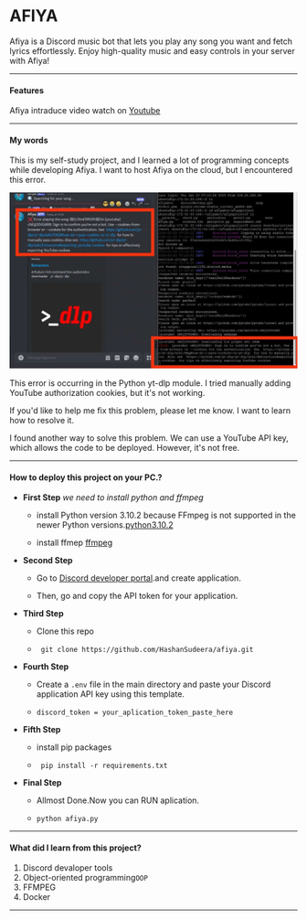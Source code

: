 # AFIYA

Afiya is a Discord music bot that lets you play any song you want and fetch lyrics effortlessly. Enjoy high-quality music and easy controls in your server with Afiya!

---

#### Features
Afiya intraduce video watch on [Youtube](https://example.com)

---
#### My words

This is my self-study project, and I learned a lot of programming concepts while developing Afiya. I want to host Afiya on the cloud, but I encountered this error.

![error screenshot](https://github.com/HashanSudeera/afiya/blob/e7ed2b2a0ec056a3a66d95fe5566f63a68f62e7d/img/IMG_20250123_131356.jpg)


This error is occurring in the Python yt-dlp module. I tried manually adding YouTube authorization cookies, but it's not working.

If you'd like to help me fix this problem, please let me know. I want to learn how to resolve it.

I found another way to solve this problem. We can use a YouTube API key, which allows the code to be deployed. However, it's not free.

---
#### How to deploy this project on your PC.?
- **First Step**
*we need to install python and ffmpeg*
  - install Python version 3.10.2 because FFmpeg is not supported in the newer Python versions.[python3.10.2](https://www.python.org/downloads/release/python-3102/)
  
  - install ffmep [ffmpeg](https://www.ffmpeg.org/)

- **Second Step**
  - Go to [Discord developer portal](https://discord.com/developers/applications).and create application.

  - Then, go and copy the API token for your application.
- **Third Step**
  - Clone this repo
  - ```
     git clone https://github.com/HashanSudeera/afiya.git 
- **Fourth Step**
  - Create a `.env` file in the main directory and paste your Discord application API key using this template.
  - ```
    discord_token = your_aplication_token_paste_here
- **Fifth Step**
  - install pip packages
  - ```
     pip install -r requirements.txt 
- **Final Step**
    - Allmost Done.Now you can RUN aplication.
    - ```
      python afiya.py
---

#### What did I learn from this project?
1. Discord devaloper tools
2. Object-oriented programming`OOP`
3. FFMPEG
4. Docker

---



